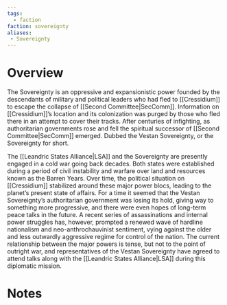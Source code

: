 ```yaml
---
tags:
  - faction
faction: sovereignty
aliases: 
 - Sovereignty
---
```


# Overview
The Sovereignty is an oppressive and expansionistic power founded by the descendants of military and political leaders who had fled to [[Cressidium]] to escape the collapse of [[Second Committee|SecComm]]. Information on [[Cressidium]]’s location and its colonization was purged by those who fled there in an attempt to cover their tracks. After centuries of infighting, as authoritarian governments rose and fell the spiritual successor of [[Second Committee|SecComm]] emerged. Dubbed the Vestan Sovereignty, or the Sovereignty for short.

The [[Leandric States Alliance|LSA]] and the Sovereignty are presently engaged in a cold war going back decades. Both states were established during a period of civil instability and warfare over land and resources known as the Barren Years. Over time, the political situation on [[Cressidium]] stabilized around these major power blocs, leading to the planet’s present state of affairs. For a time it seemed that the Vestan Sovereignty’s authoritarian government was losing its hold, giving way to something more progressive, and there were even hopes of long-term peace talks in the future. A recent series of assassinations and internal power struggles has, however, prompted a renewed wave of hardline nationalism and neo-anthrochauvinist sentiment, vying against the older and less outwardly aggressive regime for control of the nation. The current relationship between the major powers is tense, but not to the point of outright war, and representatives of the Vestan Sovereignty have agreed to attend talks along with the [[Leandric States Alliance|LSA]] during this diplomatic mission.

# Notes